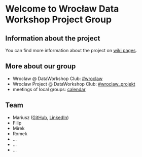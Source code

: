# Welcome to Wrocław Data Workshop Project Group

## Information about the project

You can find more information about the project on [wiki pages](
https://github.com/dataworkshop/dw-wroclaw-project/wiki).

## More about our group

* Wroclaw @ DataWorkshop Club: [#wroclaw](https://dataworkshopclub.slack.com/messages/CG6E8KMGQ)
* Wroclaw Project @ DataWorkshop Club: [#wroclaw_projekt](https://dataworkshopclub.slack.com/messages/CRD6WECAJ)
* meetings of local groups: [calendar](https://calendar.google.com/calendar/embed?src=5mipsspr0kh2m10n98i8bdlmf0%40group.calendar.google.com&ctz=Europe%2FWarsaw)

## Team

* Mariusz ([GitHub](https://github.com/mariuszrokita), [LinkedIn](https://www.linkedin.com/in/mariuszrokita/))
* Filip
* Mirek
* Romek
* ...
* ...
* ...